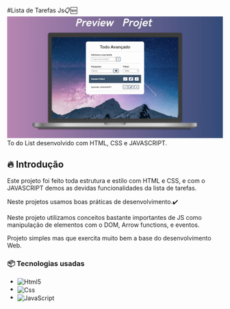 #Lista de Tarefas Js📋🆕
<img src="./preview-todo-list.jpg" alt="Mockup do Projeto">
To do List desenvolvido com HTML, CSS e JAVASCRIPT.

## 🔥 Introdução
Este projeto foi feito toda estrutura e estilo com HTML e CSS, e com o JAVASCRIPT demos as devidas funcionalidades da lista de tarefas.

Neste projetos usamos boas práticas de desenvolvimento.✔️

Neste projeto utilizamos conceitos bastante importantes de JS como manipulação de elementos com o DOM, Arrow functions, e eventos.

Projeto simples mas que exercita muito bem a base do desenvolvimento Web.

### 📦 Tecnologias usadas

* <img align="center" alt="Html5" src="https://img.shields.io/badge/HTML5-E34F26?style=for-the-badge&logo=html5&logoColor=white"/>
* <img align="center" alt="Css" src="https://img.shields.io/badge/CSS3-1572B6?style=for-the-badge&logo=css3&logoColor=white"/>
* <img align="center" alt="JavaScript" src="https://img.shields.io/badge/JavaScript-F7DF1E?style=for-the-badge&logo=javascript&logoColor=black"/>

